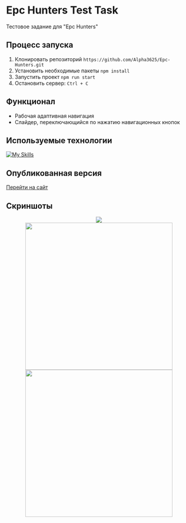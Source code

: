 # Epc Hunters Test Task
Тестовое задание для "Epc Hunters"

## Процесс запуска
1. Клонировать репозиторий ```https://github.com/Alpha3625/Epc-Hunters.git```
2. Установить необходимые пакеты ```npm install```
3. Запустить проект ```npm run start```
4. Остановить сервер: ```Ctrl + C```

## Функционал
- Рабочая адаптивная навигация
- Слайдер, переключающийся по нажатию навигационных кнопок
   
## Используемые технологии
[![My Skills](https://skillicons.dev/icons?i=html,sass,javascript,webpack)](https://skillicons.dev)

## Опубликованная версия
[Перейти на сайт](https://alpha3625.github.io/Epc-Hunters/)

## Скриншоты
<div align="center">
   <img src="https://github.com/user-attachments/assets/d01e2d15-d74c-4bfe-ae4d-1d61259532c2">
</div>
<div align="center">
   <img src="https://github.com/user-attachments/assets/24ba5c30-a904-4e3a-9b5b-d0aa490b172b" height="400px">
   <img src="https://github.com/user-attachments/assets/9bcf3579-d53b-4cbc-8993-93e5daeee62a" height="400px">
</div>
